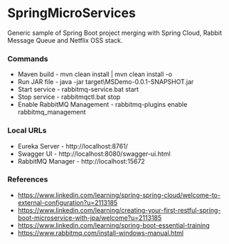 # SpringMicroServices
Generic sample of Spring Boot project merging with Spring Cloud, Rabbit Message Queue and Netflix OSS stack.

### Commands
* Maven build - mvn clean install | mvn clean install -o
* Run JAR file - java -jar target\MSDemo-0.0.1-SNAPSHOT.jar
* Start service - rabbitmq-service.bat start
* Stop service - rabbitmqctl.bat stop
* Enable RabbitMQ Management - rabbitmq-plugins enable rabbitmq_management

### Local URLs
* Eureka Server - http://localhost:8761/
* Swagger UI - http://localhost:8080/swagger-ui.html
* RabbitMQ Manager - http://localhost:15672


### References
* https://www.linkedin.com/learning/spring-spring-cloud/welcome-to-external-configuration?u=2113185
* https://www.linkedin.com/learning/creating-your-first-restful-spring-boot-microservice-with-jpa/welcome?u=2113185
* https://www.linkedin.com/learning/spring-boot-essential-training
* https://www.rabbitmq.com/install-windows-manual.html